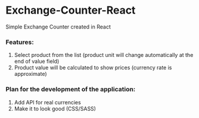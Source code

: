 # Exchange-Counter-React

Simple Exchange Counter created in React

### Features:
1. Select product from the list (product unit will change automatically at the end of value field)
2. Product value will be calculated to show prices (currency rate is approximate)

### Plan for the development of the application:
1. Add API for real currencies
2. Make it to look good (CSS/SASS)
